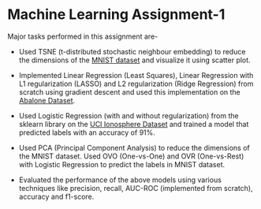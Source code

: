 
# Machine Learning Assignment-1

Major tasks performed in this assignment are-

* Used TSNE (t-distributed stochastic neighbour embedding) to reduce the dimensions of the [MNIST dataset](http://yann.lecun.com/exdb/mnist/) and visualize it using scatter plot.

* Implemented Linear Regression (Least Squares), Linear Regression with L1 regularization (LASSO) and L2 regularization (Ridge Regression) from scratch using gradient descent and used this implementation on the [Abalone Dataset](https://archive.ics.uci.edu/ml/datasets/abalone).

* Used Logistic Regression (with and without regularization) from the sklearn library on the [UCI Ionosphere Dataset](https://archive.ics.uci.edu/ml/datasets/ionosphere) and trained a model that predicted labels with an accuracy of 91%.

* Used PCA (Principal Component Analysis) to reduce the dimensions of the MNIST dataset. Used OVO (One-vs-One) and OVR (One-vs-Rest) with Logistic Regression to predict the labels in MNIST dataset.

* Evaluated the performance of the above models using various techniques like precision, recall, AUC-ROC (implemented from scratch), accuracy and f1-score.

